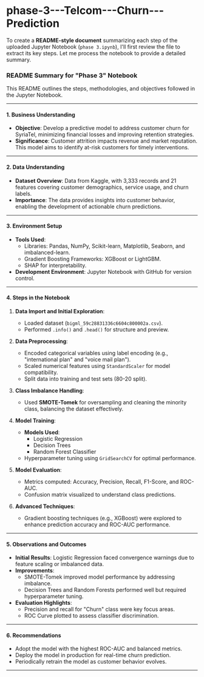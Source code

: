 # phase-3---Telcom---Churn---Prediction
To create a **README-style document** summarizing each step of the uploaded Jupyter Notebook (`phase 3.ipynb`), I'll first review the file to extract its key steps. Let me process the notebook to provide a detailed summary.

### README Summary for "Phase 3" Notebook

This README outlines the steps, methodologies, and objectives followed in the Jupyter Notebook.

---

#### **1. Business Understanding**
- **Objective**: Develop a predictive model to address customer churn for SyriaTel, minimizing financial losses and improving retention strategies.
- **Significance**: Customer attrition impacts revenue and market reputation. This model aims to identify at-risk customers for timely interventions.

---

#### **2. Data Understanding**
- **Dataset Overview**: Data from Kaggle, with 3,333 records and 21 features covering customer demographics, service usage, and churn labels.
- **Importance**: The data provides insights into customer behavior, enabling the development of actionable churn predictions.

---

#### **3. Environment Setup**
- **Tools Used**:
  - Libraries: Pandas, NumPy, Scikit-learn, Matplotlib, Seaborn, and imbalanced-learn.
  - Gradient Boosting Frameworks: XGBoost or LightGBM.
  - SHAP for interpretability.
- **Development Environment**: Jupyter Notebook with GitHub for version control.

---

#### **4. Steps in the Notebook**

1. **Data Import and Initial Exploration**:
   - Loaded dataset (`bigml_59c28831336c6604c800002a.csv`).
   - Performed `.info()` and `.head()` for structure and preview.

2. **Data Preprocessing**:
   - Encoded categorical variables using label encoding (e.g., "international plan" and "voice mail plan").
   - Scaled numerical features using `StandardScaler` for model compatibility.
   - Split data into training and test sets (80-20 split).

3. **Class Imbalance Handling**:
   - Used **SMOTE-Tomek** for oversampling and cleaning the minority class, balancing the dataset effectively.

4. **Model Training**:
   - **Models Used**:
     - Logistic Regression
     - Decision Trees
     - Random Forest Classifier
   - Hyperparameter tuning using `GridSearchCV` for optimal performance.

5. **Model Evaluation**:
   - Metrics computed: Accuracy, Precision, Recall, F1-Score, and ROC-AUC.
   - Confusion matrix visualized to understand class predictions.

6. **Advanced Techniques**:
   - Gradient boosting techniques (e.g., XGBoost) were explored to enhance prediction accuracy and ROC-AUC performance.

---

#### **5. Observations and Outcomes**
- **Initial Results**: Logistic Regression faced convergence warnings due to feature scaling or imbalanced data.
- **Improvements**:
  - SMOTE-Tomek improved model performance by addressing imbalance.
  - Decision Trees and Random Forests performed well but required hyperparameter tuning.
- **Evaluation Highlights**:
  - Precision and recall for "Churn" class were key focus areas.
  - ROC Curve plotted to assess classifier discrimination.

---

#### **6. Recommendations**
- Adopt the model with the highest ROC-AUC and balanced metrics.
- Deploy the model in production for real-time churn prediction.
- Periodically retrain the model as customer behavior evolves.

---

